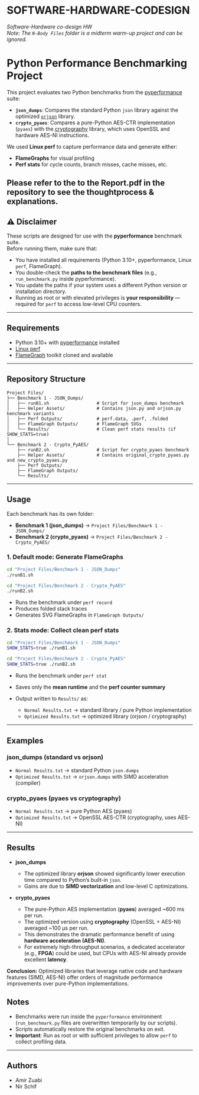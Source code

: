 # SOFTWARE-HARDWARE-CODESIGN

*Software-Hardware co-design HW*  
*Note: The `N-Body Files` folder is a midterm warm-up project and can be ignored.*


# Python Performance Benchmarking Project

This project evaluates two Python benchmarks from the [pyperformance](https://github.com/python/pyperformance) suite:

- **`json_dumps`**: Compares the standard Python `json` library against the optimized [`orjson`](https://github.com/ijl/orjson) library.
- **`crypto_pyaes`**: Compares a pure-Python AES-CTR implementation (`pyaes`) with the [cryptography](https://cryptography.io/) library, which uses OpenSSL and hardware AES-NI instructions.

We used **Linux perf** to capture performance data and generate either:
- **FlameGraphs** for visual profiling  
- **Perf stats** for cycle counts, branch misses, cache misses, etc.  

Please refer to the to the Report.pdf in the repository to see the thoughtprocess & explanations.
---

## ⚠️ Disclaimer

These scripts are designed for use with the **pyperformance** benchmark suite.  
Before running them, make sure that:

- You have installed all requirements (Python 3.10+, pyperformance, Linux `perf`, FlameGraph).  
- You double-check the **paths to the benchmark files** (e.g., `run_benchmark.py` inside pyperformance).  
- You update the paths if your system uses a different Python version or installation directory.  
- Running as root or with elevated privileges is **your responsibility** — required for `perf` to access low-level CPU counters.

---

## Requirements

- Python 3.10+ with [pyperformance](https://github.com/python/pyperformance) installed
- [Linux perf](https://perf.wiki.kernel.org/)  
- [FlameGraph](https://github.com/brendangregg/FlameGraph) toolkit cloned and available

---

## Repository Structure

```
Project Files/
├── Benchmark 1 - JSON_Dumps/
│   ├── runB1.sh                  # Script for json_dumps benchmark
│   ├── Helper Assets/            # Contains json.py and orjson.py benchmark variants
│   ├── Perf Outputs/             # perf.data, .perf, .folded
│   ├── FlameGraph Outputs/       # FlameGraph SVGs
│   └── Results/                  # Clean perf stats results (if SHOW_STATS=true)
│
└── Benchmark 2 - Crypto_PyAES/
    ├── runB2.sh                  # Script for crypto_pyaes benchmark
    ├── Helper Assets/            # Contains original_crypto_pyaes.py and new_crypto_pyaes.py
    ├── Perf Outputs/
    ├── FlameGraph Outputs/
    └── Results/
```
---

## Usage

Each benchmark has its own folder:

- **Benchmark 1 (json_dumps)** → `Project Files/Benchmark 1 - JSON_Dumps/`
- **Benchmark 2 (crypto_pyaes)** → `Project Files/Benchmark 2 - Crypto_PyAES/`

### 1. Default mode: Generate FlameGraphs

```bash
cd "Project Files/Benchmark 1 - JSON_Dumps"
./runB1.sh

cd "Project Files/Benchmark 2 - Crypto_PyAES"
./runB2.sh
```

- Runs the benchmark under `perf record`
- Produces folded stack traces
- Generates SVG FlameGraphs in `FlameGraph Outputs/`

### 2. Stats mode: Collect clean perf stats

```bash
cd "Project Files/Benchmark 1 - JSON_Dumps"
SHOW_STATS=true ./runB1.sh

cd "Project Files/Benchmark 2 - Crypto_PyAES"
SHOW_STATS=true ./runB2.sh
```

- Runs the benchmark under `perf stat`
- Saves only the **mean runtime** and the **perf counter summary**
- Output written to `Results/` as:

  - `Normal Results.txt` → standard library / pure Python implementation  
  - `Optimized Results.txt` → optimized library (orjson / cryptography)  

---

## Examples

### json_dumps (standard vs orjson)
- `Normal Results.txt` → standard Python `json.dumps`
- `Optimized Results.txt` → `orjson.dumps` with SIMD acceleration (compiler)

### crypto_pyaes (pyaes vs cryptography)
- `Normal Results.txt` → pure Python AES (pyaes)
- `Optimized Results.txt` → OpenSSL AES-CTR (cryptography, uses AES-NI)

---

## Results

- **json_dumps**  
  - The optimized library **orjson** showed significantly lower execution time compared to Python’s built-in `json`.  
  - Gains are due to **SIMD vectorization** and low-level C optimizations.  

- **crypto_pyaes**  
  - The pure-Python AES implementation (**pyaes**) averaged ~600 ms per run.  
  - The optimized version using **cryptography** (OpenSSL + AES-NI) averaged ~100 µs per run.  
  - This demonstrates the dramatic performance benefit of using **hardware acceleration (AES-NI)**.  
  - For extremely high-throughput scenarios, a dedicated accelerator (e.g., **FPGA**) could be used, but CPUs with AES-NI already provide excellent **latency**.  

**Conclusion:** Optimized libraries that leverage native code and hardware features (SIMD, AES-NI) offer orders of magnitude performance improvements over pure-Python implementations.

## Notes

- Benchmarks were run inside the `pyperformance` environment (`run_benchmark.py` files are overwritten temporarily by our scripts).  
- Scripts automatically restore the original benchmarks on exit.  
- **Important**: Run as root or with sufficient privileges to allow `perf` to collect profiling data.

---

## Authors

- Amir Zuabi  
- Nir Schif  

